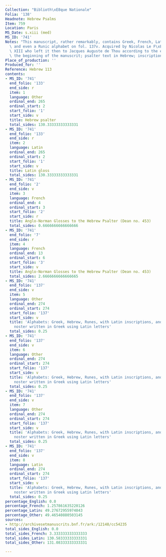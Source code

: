 ```yaml
---
Collection: "Biblioth\xE8que Nationale"
Folia: '138'
Headnote: Hebrew Psalms
Item: 759
Location: Paris
MS_Date: s.xiii (med)
MS_ID: '741'
Notes: "This manuscript, rather remarkably, contains Greek, French, Latin, Hebrew,\
  \ and even a Runic alphabet on fol. 137v. Acquired by Nicolas Le F\xE8vre for Louis\
  \ XIII who left it then to Jacques Auguste de Thou according to the ex-libris at\
  \ the beginning of the manuscrit; psalter text in Hebrew; inscription on 138v"
Place_of_production: ''
Produced_for: ''
Reference: Hebrew 113
contents:
- MS_ID: '741'
  end_folio: '133'
  end_side: r
  item: 1
  language: Other
  ordinal_end: 265
  ordinal_start: 2
  start_folio: '1'
  start_side: v
  title: Hebrew psalter
  total_sides: 130.33333333333331
- MS_ID: '741'
  end_folio: '133'
  end_side: r
  item: 2
  language: Latin
  ordinal_end: 265
  ordinal_start: 2
  start_folio: '1'
  start_side: v
  title: Latin gloss
  total_sides: 130.33333333333331
- MS_ID: '741'
  end_folio: '2'
  end_side: v
  item: 3
  language: French
  ordinal_end: 4
  ordinal_start: 3
  start_folio: '2'
  start_side: r
  title: Anglo-Norman Glosses to the Hebrew Psalter (Dean no. 453)
  total_sides: 0.6666666666666666
- MS_ID: '741'
  end_folio: '7'
  end_side: r
  item: 4
  language: French
  ordinal_end: 13
  ordinal_start: 6
  start_folio: '3'
  start_side: v
  title: Anglo-Norman Glosses to the Hebrew Psalter (Dean no. 453)
  total_sides: 2.6666666666666665
- MS_ID: '741'
  end_folio: '137'
  end_side: v
  item: 5
  language: Other
  ordinal_end: 274
  ordinal_start: 274
  start_folio: '137'
  start_side: v
  title: 'Alphabets: Greek, Hebrew, Runes, with Latin inscriptions, and with Pater
    noster written in Greek using Latin letters'
  total_sides: 0.25
- MS_ID: '741'
  end_folio: '137'
  end_side: v
  item: 6
  language: Other
  ordinal_end: 274
  ordinal_start: 274
  start_folio: '137'
  start_side: v
  title: 'Alphabets: Greek, Hebrew, Runes, with Latin inscriptions, and with Pater
    noster written in Greek using Latin letters'
  total_sides: 0.25
- MS_ID: '741'
  end_folio: '137'
  end_side: v
  item: 7
  language: Other
  ordinal_end: 274
  ordinal_start: 274
  start_folio: '137'
  start_side: v
  title: 'Alphabets: Greek, Hebrew, Runes, with Latin inscriptions, and with Pater
    noster written in Greek using Latin letters'
  total_sides: 0.25
- MS_ID: '741'
  end_folio: '137'
  end_side: v
  item: 8
  language: Latin
  ordinal_end: 274
  ordinal_start: 274
  start_folio: '137'
  start_side: v
  title: 'Alphabets: Greek, Hebrew, Runes, with Latin inscriptions, and with Pater
    noster written in Greek using Latin letters'
  total_sides: 0.25
percentage_English: 0.0
percentage_French: 1.257861635220126
percentage_Latin: 49.27672955974843
percentage_Other: 49.46540880503145
sources:
- http://archivesetmanuscrits.bnf.fr/ark:/12148/cc54235
total_sides_English: 0.0
total_sides_French: 3.333333333333333
total_sides_Latin: 130.58333333333331
total_sides_Other: 131.08333333333331

---
```


